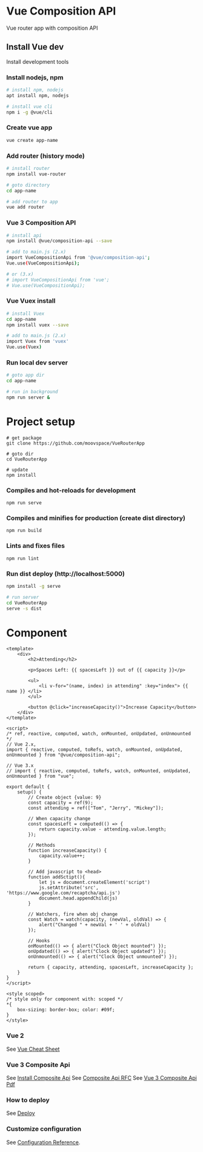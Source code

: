 # Vue Composition API
Vue router app with composition API

## Install Vue dev
Install development tools

### Install nodejs, npm
```bash
# install npm, nodejs
apt install npm, nodejs

# install vue cli
npm i -g @vue/cli
```

### Create vue app
```bash
vue create app-name
```

### Add router (history mode)
```bash
# install router
npm install vue-router

# goto directory
cd app-name

# add router to app
vue add router
```

### Vue 3 Composition API
```bash
# install api
npm install @vue/composition-api --save

# add to main.js (2.x)
import VueCompositionApi from '@vue/composition-api';
Vue.use(VueCompositionApi);

# or (3.x)
# import VueCompositionApi from 'vue';
# Vue.use(VueCompositionApi);
```

### Vue Vuex install
```bash
# install Vuex
cd app-name
npm install vuex --save

# add to main.js (2.x)
import Vuex from 'vuex'
Vue.use(Vuex)
```

### Run local dev server
```bash
# goto app dir
cd app-name

# run in background
npm run server &
```

# Project setup
```
# get package
git clone https://github.com/moovspace/VueRouterApp

# goto dir
cd VueRouterApp

# update
npm install
```

### Compiles and hot-reloads for development
```
npm run serve
```

### Compiles and minifies for production (create dist directory)
```
npm run build
```

### Lints and fixes files
```
npm run lint
```

### Run dist deploy (http://localhost:5000)
```bash
npm install -g serve

# run server
cd VueRouterApp
serve -s dist
```

# Component
```vue
<template>
    <div>
        <h2>Attending</h2>

        <p>Spaces Left: {{ spacesLeft }} out of {{ capacity }}</p>

        <ul>
            <li v-for="(name, index) in attending" :key="index"> {{ name }} </li>
        </ul>

        <button @click="increaseCapacity()">Increase Capacity</button>
    </div>
</template>

<script>
/* ref, reactive, computed, watch, onMounted, onUpdated, onUnmounted */
// Vue 2.x,
import { reactive, computed, toRefs, watch, onMounted, onUpdated, onUnmounted } from "@vue/composition-api";

// Vue 3.x
// import { reactive, computed, toRefs, watch, onMounted, onUpdated, onUnmounted } from "vue";

export default {
    setup() {
        // Create object {value: 9}
        const capacity = ref(9);
        const attending = ref(["Tom", "Jerry", "Mickey"]);

        // When capacity change
        const spacesLeft = computed(() => {
            return capacity.value - attending.value.length;
        });

        // Methods
        function increaseCapacity() {
            capacity.value++;
        }

        // Add javascript to <head>
        function addSctipt(){
            let js = document.createElement('script')
            js.setAttribute('src', 'https://www.google.com/recaptcha/api.js')
            document.head.appendChild(js)
        }

        // Watchers, fire when obj change
        const Watch = watch(capacity, (newVal, oldVal) => {
            alert("Changed " + newVal + ' ' + oldVal)
        });

        // Hooks
        onMounted(() => { alert("Clock Object mounted") });
        onUpdated(() => { alert("Clock Object updated") });
        onUnmounted(() => { alert("Clock Object unmounted") });

        return { capacity, attending, spacesLeft, increaseCapacity };
    }
}
</script>

<style scoped>
/* style only for component with: scoped */
*{
    box-sizing: border-box; color: #09f;
}
</style>
```

### Vue 2
See [Vue Cheat Sheet](https://github.com/dekadentno/vue-cheat-sheet)

### Vue 3 Composite Api
See [Install Composite Api](https://github.com/vuejs/composition-api)
See [Composite Api RFC](https://vue-composition-api-rfc.netlify.com)
See [Vue 3 Composite Api Pdf](https://www.vuemastery.com/pdf/Vue-3-Cheat-Sheet.pdf)

### How to deploy
See [Deploy](https://cli.vuejs.org/guide/deployment.html#github-pages)

### Customize configuration
See [Configuration Reference](https://cli.vuejs.org/config/).
